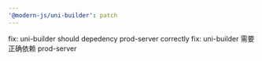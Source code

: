 ```yaml
---
'@modern-js/uni-builder': patch
---
```


fix: uni-builder should depedency prod-server correctly
fix: uni-builder 需要正确依赖 prod-server
